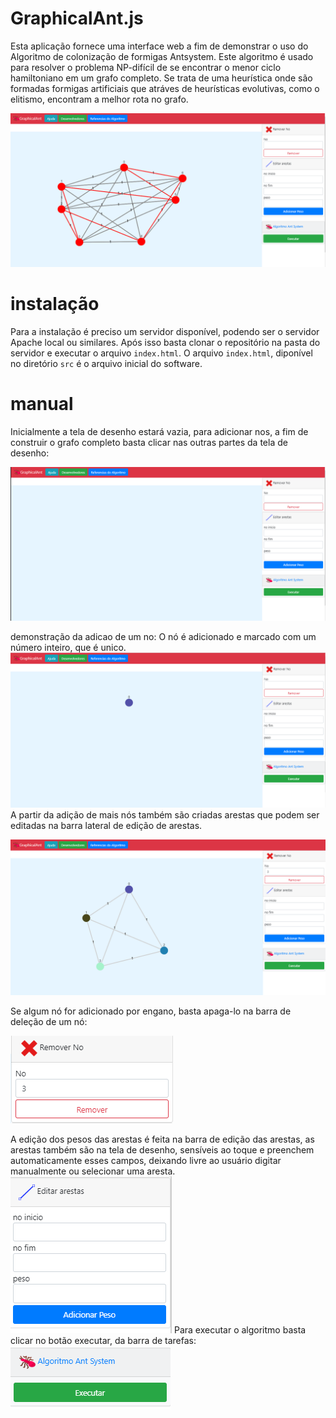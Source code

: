 # GraphicalAnt.js

Esta aplicação fornece uma interface web a fim de demonstrar o uso do Algoritmo de colonização de formigas Antsystem. Este algoritmo é usado para resolver o problema NP-difícil de se encontrar o menor ciclo hamiltoniano em um grafo completo. Se trata de uma heurística onde são formadas formigas artificiais que atráves de heurísticas evolutivas, como o elitismo, encontram a melhor rota no grafo. 

![software](https://github.com/SergioNoivak/GraphicalAnt.js/blob/master/img/foto1.PNG)

# instalação

Para a instalação é preciso um servidor disponível, podendo ser o servidor Apache local ou similares. Após isso basta clonar o repositório na pasta do servidor e executar o arquivo `index.html`. O arquivo `index.html`, diponível no diretório `src` é o arquivo inicial do software.

# manual

Inicialmente a tela de desenho estará vazia, para adicionar nos, a fim de construir o grafo completo basta clicar nas outras partes da tela de desenho:

![software](https://github.com/SergioNoivak/GraphicalAnt.js/blob/master/img/foto2.PNG)

demonstração da adicao de um no:
O nó é adicionado e marcado com um número inteiro, que é unico.
![software](https://github.com/SergioNoivak/GraphicalAnt.js/blob/master/img/foto3.PNG)
A partir da adição de mais nós também são criadas arestas que podem ser editadas na barra lateral de edição de arestas.

![software](https://github.com/SergioNoivak/GraphicalAnt.js/blob/master/img/foto4.PNG)

Se algum nó for adicionado por engano, basta apaga-lo na barra de deleção de um nó:

![software](https://github.com/SergioNoivak/GraphicalAnt.js/blob/master/img/foto5.PNG)

A edição dos pesos das arestas é feita na barra de edição das arestas, as arestas também são na tela de desenho, sensíveis ao toque e preenchem automaticamente esses campos, deixando livre ao usuário digitar manualmente ou selecionar uma aresta.
![software](https://github.com/SergioNoivak/GraphicalAnt.js/blob/master/img/foto6.PNG)
Para executar o algoritmo basta clicar no botão executar, da barra de tarefas:
![software](https://github.com/SergioNoivak/GraphicalAnt.js/blob/master/img/foto7.PNG)

